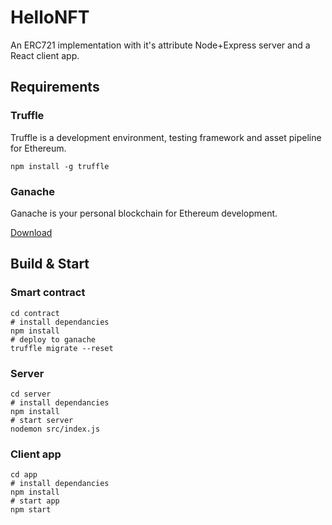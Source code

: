 # HelloNFT
An ERC721 implementation with it's attribute Node+Express server and a React client app.

## Requirements
### Truffle
Truffle is a development environment, testing framework and asset pipeline for Ethereum.
```
npm install -g truffle
```
### Ganache
Ganache is your personal blockchain for Ethereum development.

[Download](https://www.trufflesuite.com/ganache)

## Build & Start
### Smart contract
```
cd contract
# install dependancies
npm install
# deploy to ganache 
truffle migrate --reset
```

### Server
```
cd server
# install dependancies
npm install
# start server
nodemon src/index.js
```

### Client app
```
cd app
# install dependancies
npm install
# start app
npm start
```

